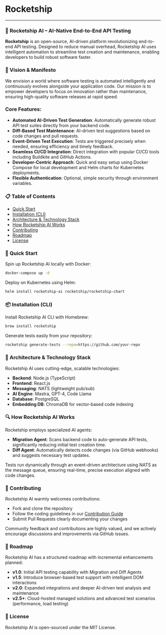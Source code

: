 # Rocketship

---

### 🚀 **Rocketship AI** – AI-Native End-to-End API Testing

**Rocketship** is an open-source, AI-driven platform revolutionizing end-to-end API testing. Designed to reduce manual overhead, Rocketship AI uses intelligent automation to streamline test creation and maintenance, enabling developers to build robust software faster.

### 🎯 Vision & Manifesto

We envision a world where software testing is automated intelligently and continuously evolves alongside your application code. Our mission is to empower developers to focus on innovation rather than maintenance, ensuring high-quality software releases at rapid speed.

### Core Features:

- **Automated AI-Driven Test Generation**: Automatically generate robust API test suites directly from your backend code.
- **Diff-Based Test Maintenance**: AI-driven test suggestions based on code changes and pull requests.
- **Event-Driven Test Execution**: Tests are triggered precisely when needed, ensuring efficiency and timely feedback.
- **Seamless CI/CD Integration**: Direct integration with popular CI/CD tools including Buildkite and GitHub Actions.
- **Developer-Centric Approach**: Quick and easy setup using Docker Compose for local development and Helm charts for Kubernetes deployments.
- **Flexible Authentication**: Optional, simple security through environment variables.

### 📋 Table of Contents

- [Quick Start](#quick-start)
- [Installation (CLI)](#installation-cli)
- [Architecture & Technology Stack](#architecture--technology-stack)
- [How Rocketship AI Works](#how-rocketship-ai-works)
- [Contributing](#contributing)
- [Roadmap](#roadmap)
- [License](#license)

### 🚀 Quick Start

Spin up Rocketship AI locally with Docker:

```bash
docker-compose up -d
```

Deploy on Kubernetes using Helm:

```bash
helm install rocketship-ai rocketship/rocketship-chart
```

### 📦 Installation (CLI)

Install Rocketship AI CLI with Homebrew:

```bash
brew install rocketship
```

Generate tests easily from your repository:

```bash
rocketship generate-tests --repo=https://github.com/your-repo
```

### 🔧 Architecture & Technology Stack

Rocketship AI uses cutting-edge, scalable technologies:

- **Backend**: Node.js (TypeScript)
- **Frontend**: React.js
- **Messaging**: NATS (lightweight pub/sub)
- **AI Engine**: Mastra, GPT-4, Code Llama
- **Database**: PostgreSQL
- **Embedding DB**: ChromaDB for vector-based code indexing

### 🔍 How Rocketship AI Works

Rocketship employs specialized AI agents:

- **Migration Agent**: Scans backend code to auto-generate API tests, significantly reducing initial test creation time.
- **Diff Agent**: Automatically detects code changes (via GitHub webhooks) and suggests necessary test updates.

Tests run dynamically through an event-driven architecture using NATS as the message queue, ensuring real-time, precise execution aligned with code changes.

### 🤝 Contributing

Rocketship AI warmly welcomes contributions:

- Fork and clone the repository
- Follow the coding guidelines in our [Contribution Guide](docs/contribution.md)
- Submit Pull Requests clearly documenting your changes

Community feedback and contributions are highly valued, and we actively encourage discussions and improvements via GitHub issues.

### 📅 Roadmap

Rocketship AI has a structured roadmap with incremental enhancements planned:

- **v1.0**: Initial API testing capability with Migration and Diff Agents
- **v1.5**: Introduce browser-based test support with intelligent DOM interactions
- **v2.0**: Expanded integrations and deeper AI-driven test analysis and maintenance
- **v2.5+**: Cloud-hosted managed solutions and advanced test scenarios (performance, load testing)

### 📄 License

Rocketship AI is open-sourced under the MIT License.
